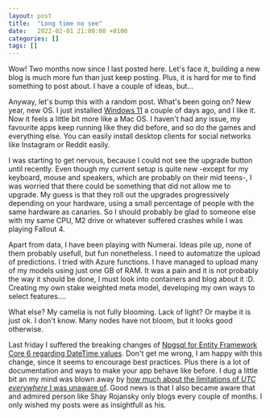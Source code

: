```yaml
---
layout: post
title:  "Long time no see"
date:   2022-02-01 21:00:00 +0100
categories: []
tags: []
---
```


Wow! Two months now since I last posted here. Let's face it, building a new blog is much more fun than just keep posting. Plus, it is hard for me to find something to post about. I have a couple of ideas, but...

Anyway, let's bump this with a random post. What's been going on? New year, new OS. I just installed [Windows 11](https://www.microsoft.com/en-us/windows/windows-11?r=1) a couple of days ago, and I like it. Now it feels a little bit more like a Mac OS. I haven't had any issue, my favourite apps keep running like they did before, and so do the games and everything else. You can easily install desktop clients for social networks like Instagram or Reddit easily. 

I was starting to get nervous, because I could not see the upgrade button until recently. Even though my current setup is quite new -except for my keyboard, mouse and speakers, which are probably on their mid teens-, I was worried that there could be something that did not allow me to upgrade. My guess is that they roll out the upgrades progressively depending on your hardware, using a small percentage of people with the same hardware as canaries. So I should probably be glad to someone else with my same CPU, M2 drive or whatever suffered crashes while I was playing Fallout 4. 

Apart from data, I have been playing with Numerai. Ideas pile up, none of them probably usefull, but fun nonetheless. I need to automatize the upload of predictions. I tried with Azure functions. I have managed to upload many of my models using just one GB of RAM. It was a pain and it is not probably the way it should be done, I must look into containers and blog about it :D. Creating my own stake weighted meta model, developing my own ways to select features....

What else? My camelia is not fully blooming. Lack of light? Or maybe it is just ok. I don't know. Many nodes have not bloom, but it looks good otherwise. 

Last friday I suffered the breaking changes of [Npgsql for Entity Framework Core 6 regarding DateTime values](https://www.npgsql.org/efcore/release-notes/6.0.html?tabs=annotations). Don't get me wrong, I am happy with this change, since it seems to encourage best practices. Plus there is a lot of documentation and ways to make your app behave like before. I dug a little bit an my mind was blown away by [how much about the limitations of _UTC everywhere_ I was unaware of](https://www.roji.org/storing-timezones-in-the-db). Good news is that I also became aware that and admired person like Shay Rojansky only blogs every couple of months. I only wished my posts were as insightfull as his.